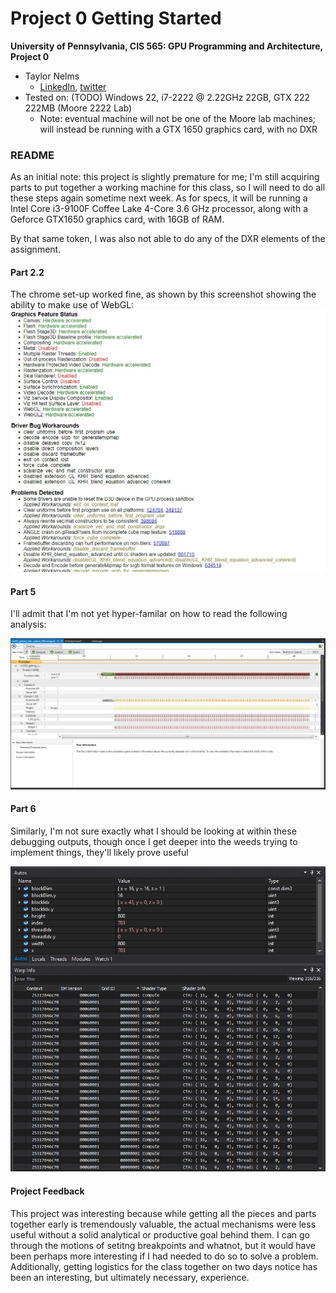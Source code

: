 Project 0 Getting Started
====================

**University of Pennsylvania, CIS 565: GPU Programming and Architecture, Project 0**

* Taylor Nelms
  * [LinkedIn](https://www.linkedin.com/in/taylor-k-7b2110191/), [twitter](https://twitter.com/nelms_taylor)
* Tested on: (TODO) Windows 22, i7-2222 @ 2.22GHz 22GB, GTX 222 222MB (Moore 2222 Lab)
  * Note: eventual machine will not be one of the Moore lab machines; will instead be running with a GTX 1650 graphics card, with no DXR

### README

As an initial note: this project is slightly premature for me; I'm still acquiring parts to put together a working machine for this class, so I will need to do all these steps again sometime next week.
As for specs, it will be running a Intel Core i3-9100F Coffee Lake 4-Core 3.6 GHz processor, along with a Geforce GTX1650 graphics card, with 16GB of RAM.

By that same token, I was also not able to do any of the DXR elements of the assignment.

#### Part 2.2

The chrome set-up worked fine, as shown by this screenshot showing the ability to make use of WebGL:
![Chrome WebGL Screenshot](images/chrome_screenshot.jpg)

#### Part 5

I'll admit that I'm not yet hyper-familar on how to read the following analysis:

![Running Timeline](images/pt5_timeline.png)

#### Part 6

Similarly, I'm not sure exactly what I should be looking at within these debugging outputs, though once I get deeper into the weeds trying to implement things, they'll likely prove useful

![Debug Info Windows](images/pt6_info_windows.png)

#### Project Feedback

This project was interesting because while getting all the pieces and parts together early is tremendously valuable, the actual mechanisms were less useful without a solid analytical or productive goal behind them. I can go through the motions of setitng breakpoints and whatnot, but it would have been perhaps more interesting if I had needed to do so to solve a problem. Additionally, getting logistics for the class together on two days notice has been an interesting, but ultimately necessary, experience.
